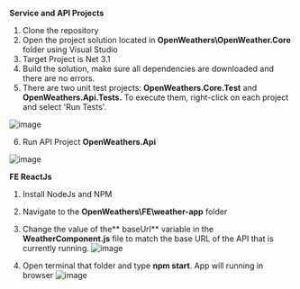 **Service and API Projects**

1. Clone the repository
2. Open the project solution located in **OpenWeathers\OpenWeather.Core** folder using Visual Studio
3. Target Project is Net 3.1
4. Build the solution, make sure all dependencies are downloaded and there are no errors.
5. There are two unit test projects: **OpenWeathers.Core.Test** and **OpenWeathers.Api.Tests.** To execute them, right-click on each project and select 'Run Tests'.

![image](https://github.com/user-attachments/assets/33a16b6e-3f65-46c2-8403-1dd12d1d66fc)


   
6. Run API Project **OpenWeathers.Api**

![image](https://github.com/user-attachments/assets/a241e62f-28ea-4bc6-9ea7-e594393c2553)


**FE ReactJs**
1. Install NodeJs and NPM
2. Navigate to the **OpenWeathers\FE\weather-app** folder 
3. Change the value of the** baseUrl** variable in the **WeatherComponent.js** file to match the base URL of the API that is currently running.
![image](https://github.com/user-attachments/assets/197bacc1-90c9-47bc-8729-c4757ccda165)

   
5. Open terminal that folder and type **npm start**. App will running in browser
![image](https://github.com/user-attachments/assets/5048d375-1234-4d85-ba44-9e01823d37bb)
